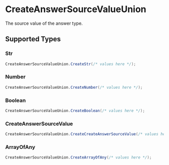 # CreateAnswerSourceValueUnion

The source value of the answer type.


## Supported Types

### Str

```csharp
CreateAnswerSourceValueUnion.CreateStr(/* values here */);
```

### Number

```csharp
CreateAnswerSourceValueUnion.CreateNumber(/* values here */);
```

### Boolean

```csharp
CreateAnswerSourceValueUnion.CreateBoolean(/* values here */);
```

### CreateAnswerSourceValue

```csharp
CreateAnswerSourceValueUnion.CreateCreateAnswerSourceValue(/* values here */);
```

### ArrayOfAny

```csharp
CreateAnswerSourceValueUnion.CreateArrayOfAny(/* values here */);
```

